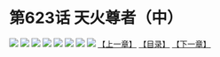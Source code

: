 # 第623话 天火尊者（中）
![](https://mhpic.xiaomingtaiji.net/comic/D/斗破苍穹拆分版/623话/1.jpg-zymk.middle.webp)
![](https://mhpic.xiaomingtaiji.net/comic/D/斗破苍穹拆分版/623话/2.jpg-zymk.middle.webp)
![](https://mhpic.xiaomingtaiji.net/comic/D/斗破苍穹拆分版/623话/3.jpg-zymk.middle.webp)
![](https://mhpic.xiaomingtaiji.net/comic/D/斗破苍穹拆分版/623话/4.jpg-zymk.middle.webp)
![](https://mhpic.xiaomingtaiji.net/comic/D/斗破苍穹拆分版/623话/5.jpg-zymk.middle.webp)
![](https://mhpic.xiaomingtaiji.net/comic/D/斗破苍穹拆分版/623话/6.jpg-zymk.middle.webp)
![](https://mhpic.xiaomingtaiji.net/comic/D/斗破苍穹拆分版/623话/7.jpg-zymk.middle.webp)
![](https://mhpic.xiaomingtaiji.net/comic/D/斗破苍穹拆分版/623话/8.jpg-zymk.middle.webp)
[【上一章】](./622.md)
[【目录】](./READMD.md)
[【下一章】](./624.md)
